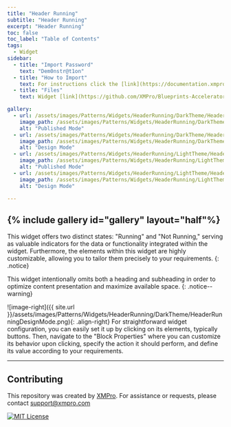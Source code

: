 ```yaml
---
title: "Header Running"
subtitle: "Header Running"
excerpt: "Header Running"
toc: false
toc_label: "Table of Contents"
tags:
  - Widget
sidebar:
  - title: "Import Password"
    text: "Dem0nstr@t1on"
  - title: "How to Import"
    text: For instructions click the [link](https://documentation.xmpro.com/how-tos/apps/manage-widgets#importing-widgets)
  - title: "Files"
    text: Widget [link](https://github.com/XMPro/Blueprints-Accelerators-Patterns/blob/master/Patterns/Widgets/Header%20Running.xwid)

gallery:
  - url: /assets/images/Patterns/Widgets/HeaderRunning/DarkTheme/HeaderRunningPublishedMode.png
    image_path: /assets/images/Patterns/Widgets/HeaderRunning/DarkTheme/HeaderRunningPublishedMode.png
    alt: "Published Mode"
  - url: /assets/images/Patterns/Widgets/HeaderRunning/DarkTheme/HeaderRunningDesignMode.png
    image_path: /assets/images/Patterns/Widgets/HeaderRunning/DarkTheme/HeaderRunningDesignMode.png
    alt: "Design Mode"
  - url: /assets/images/Patterns/Widgets/HeaderRunning/LightTheme/HeaderRunningPublishedMode.png
    image_path: /assets/images/Patterns/Widgets/HeaderRunning/LightTheme/HeaderRunningPublishedMode.png
    alt: "Published Mode"
  - url: /assets/images/Patterns/Widgets/HeaderRunning/LightTheme/HeaderRunningDesignMode.png
    image_path: /assets/images/Patterns/Widgets/HeaderRunning/LightTheme/HeaderRunningDesignMode.png
    alt: "Design Mode"

---
```

{% include gallery id="gallery" layout="half"%}
---
This widget offers two distinct states: "Running" and "Not Running," serving as valuable indicators for the data or functionality integrated within the widget. Furthermore, the elements within this widget are highly customizable, allowing you to tailor them precisely to your requirements.
{: .notice}

This widget intentionally omits both a heading and subheading in order to optimize content presentation and maximize available space.
{: .notice--warning}

![image-right]({{ site.url }}/assets/images/Patterns/Widgets/HeaderRunning/DarkTheme/HeaderRunningDesignMode.png){: .align-right}
For straightforward widget configuration, you can easily set it up by clicking on its elements, typically buttons. Then, navigate to the "Block Properties" where you can customize its behavior upon clicking, specify the action it should perform, and define its value according to your requirements.
<hr />

## Contributing
This repository was created by <a href="https://xmpro.com/">XMPro</a>. 
For assistance or requests, please contact <a href="mailto:support@xmpro.com">support@xmpro.com</a>

[![MIT License](https://img.shields.io/badge/License-MIT-green.svg)](https://choosealicense.com/licenses/mit/)
